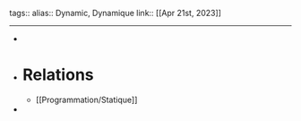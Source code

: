tags::
alias:: Dynamic, Dynamique
link::
[[Apr 21st, 2023]]
***

-
- # Relations
	- [[Programmation/Statique]]
-
